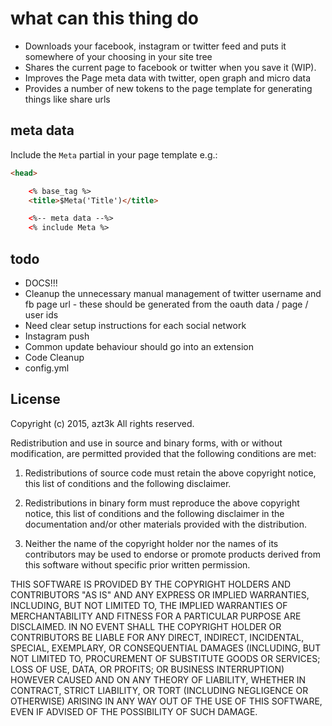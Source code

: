 # what can this thing do

- Downloads your facebook, instagram or twitter feed and puts it somewhere of your choosing in your site tree
- Shares the current page to facebook or twitter when you save it (WIP).
- Improves the Page meta data with twitter, open graph and micro data
- Provides a number of new tokens to the page template for generating things like share urls


## meta data

Include the `Meta` partial in your page template e.g.:

````html
<head>

	<% base_tag %>
	<title>$Meta('Title')</title>

	<%-- meta data --%>
	<% include Meta %>
````


## todo

- DOCS!!!
- Cleanup the unnecessary manual management of twitter username and fb page url - these should be generated from the oauth data / page / user ids
- Need clear setup instructions for each social network
- Instagram push
- Common update behaviour should go into an extension
- Code Cleanup
- config.yml


License
-------

Copyright (c) 2015, azt3k
All rights reserved.

Redistribution and use in source and binary forms, with or without modification, are permitted provided that the following conditions are met:

1. Redistributions of source code must retain the above copyright notice, this list of conditions and the following disclaimer.

2. Redistributions in binary form must reproduce the above copyright notice, this list of conditions and the following disclaimer in the documentation and/or other materials provided with the distribution.

3. Neither the name of the copyright holder nor the names of its contributors may be used to endorse or promote products derived from this software without specific prior written permission.

THIS SOFTWARE IS PROVIDED BY THE COPYRIGHT HOLDERS AND CONTRIBUTORS "AS IS" AND ANY EXPRESS OR IMPLIED WARRANTIES, INCLUDING, BUT NOT LIMITED TO, THE IMPLIED WARRANTIES OF MERCHANTABILITY AND FITNESS FOR A PARTICULAR PURPOSE ARE DISCLAIMED. IN NO EVENT SHALL THE COPYRIGHT HOLDER OR CONTRIBUTORS BE LIABLE FOR ANY DIRECT, INDIRECT, INCIDENTAL, SPECIAL, EXEMPLARY, OR CONSEQUENTIAL DAMAGES (INCLUDING, BUT NOT LIMITED TO, PROCUREMENT OF SUBSTITUTE GOODS OR SERVICES; LOSS OF USE, DATA, OR PROFITS; OR BUSINESS INTERRUPTION) HOWEVER CAUSED AND ON ANY THEORY OF LIABILITY, WHETHER IN CONTRACT, STRICT LIABILITY, OR TORT (INCLUDING NEGLIGENCE OR OTHERWISE) ARISING IN ANY WAY OUT OF THE USE OF THIS SOFTWARE, EVEN IF ADVISED OF THE POSSIBILITY OF SUCH DAMAGE.
